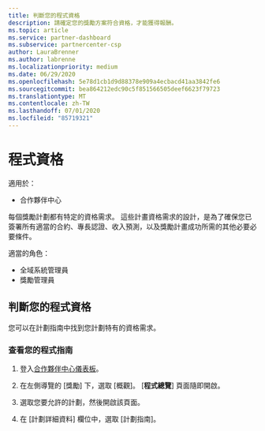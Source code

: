 ```yaml
---
title: 判斷您的程式資格
description: 請確定您的獎勵方案符合資格，才能獲得報酬。
ms.topic: article
ms.service: partner-dashboard
ms.subservice: partnercenter-csp
author: LauraBrenner
ms.author: labrenne
ms.localizationpriority: medium
ms.date: 06/29/2020
ms.openlocfilehash: 5e78d1cb1d9d88378e909a4ecbacd41aa3842fe6
ms.sourcegitcommit: bea864212edc90c5f851566505deef6623f79723
ms.translationtype: MT
ms.contentlocale: zh-TW
ms.lasthandoff: 07/01/2020
ms.locfileid: "85719321"
---
```

# <a name="program-eligibility"></a>程式資格

適用於：

- 合作夥伴中心

每個獎勵計劃都有特定的資格需求。 這些計畫資格需求的設計，是為了確保您已簽署所有適當的合約、專長認證、收入預測，以及獎勵計畫成功所需的其他必要必要條件。

適當的角色：

- 全域系統管理員
- 獎勵管理員

## <a name="determining-your-program-eligibility"></a>判斷您的程式資格

您可以在計劃指南中找到您計劃特有的資格需求。 

### <a name="to-see-your-program-guide"></a>查看您的程式指南

1. 登入[合作夥伴中心儀表板](https://partner.microsoft.com/dashboard/)。

2. 在左側導覽的 [獎勵] 下，選取 [概觀]。 [**程式總覽**] 頁面隨即開啟。

3. 選取您要允許的計劃，然後開啟該頁面。

4. 在 [計劃詳細資料] 欄位中，選取 [計劃指南]。
